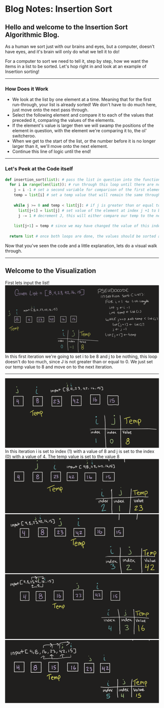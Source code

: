 # Blog Notes: Insertion Sort

## Hello and welcome to the Insertion Sort Algorithmic Blog.

As a human we sort just with our brains and eyes, but a computer, doesn't have eyes, and it's brain will only do what we tell it to do!

For a computer to sort we need to tell it, step by step, how we want the items in a list to be sorted.
Let's hop right in and look at an example of Insertion sorting!
___

### How Does it Work

* We look at the list by one element at a time. Meaning that for the first run-through, your list is already sorted! We don't have to do much here, just move onto the next pass through.
* Select the following element and compare it to each of the values that preceded it, comparing the values of the elements.
* If the element's value is larger then we will swamp the positions of the element in question, with the element we're comparing it to, the ol' switcheroo.
* When we get to the start of the list, or the number before it is no longer larger than it, we'll move onto the next element.
* Continue this line of logic until the end!

___

### Let's Peek at the Code itself

```python
def insertion_sort(list): # pass the list in question into the function, to be sorted
  for i in range(len(list)): # run through this loop until there are no more items in the list
    j = i -1 # set a second variable for comparison of the first element (i)
    temp = list[i] # set a temp value that will remain the same throughout this iteration of the loop

    while j >= 0 and temp < list[j]: # if j is greater than or equal to 0 (meaning i is >= 1) AND the temp (value of the list at index i) is LESS THAN the value of the list at index j, then run this loop!
      list[j+1] = list[j] # set value of the element at index j +1 to be the value of the element at index j (This is the ol' switcheroo we mentioned)
      j -= 1 # decrement J, this will either compare our temp to the next element, or it will break us out of the while loop

    list[j+1] = temp # since we may have changed the value of this index position, we want to do a reset to the last element we were comparing (which is temp!) setting us up to go to the next iteration of the for loop

  return list # once both loops are done, the values should be sorted and we can return the fully sorted list.
```
Now that you've seen the code and a little explanation, lets do a visual walk through.
___

## Welcome to the Visualization

First lets input the list!
![image1](assets/image1.png)
In this first iteration we're going to set i to be 8 and j to be nothing, this loop doesn't do too much, since J is not greater than or equal to 0. We just set our temp value to 8 and move on to the next iteration.
___
![image2](assets/image2.png)
In this iteration i is set to index (1) with a value of 8 and j is set to the index (0) with a value of 4.
The temp value is set to the value 8 
![image3](assets/image3.png)
![image4](assets/image4.png)
![image5](assets/image5.png)
![image6](assets/image6.png)
